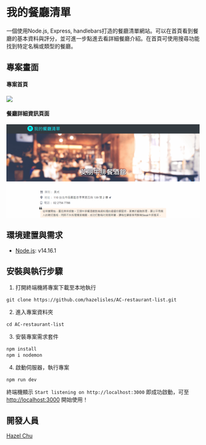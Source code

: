 # 我的餐廳清單
一個使用Node.js, Express, handlebars打造的餐廳清單網站。可以在首頁看到餐廳的基本資料與評分，並可進一步點進去看詳細餐廳介紹。在首頁可使用搜尋功能找到特定名稱或類型的餐廳。

## 專案畫面
<h4> 專案首頁 </h4>
<img align="center" src="https://github.com/hazelisles/AC-restaurant-list/blob/master/main-page-demo.gif?raw=true" width="700"/>

<h4> 餐廳詳細資訊頁面 </h4>
<img align="center" src="https://github.com/hazelisles/AC-restaurant-list/blob/master/show-page-demo.gif?raw=true" width="700"/>

## 環境建置與需求
* [Node.js](https://nodejs.org/en/): v14.16.1

## 安裝與執行步驟
1. 打開終端機將專案下載至本地執行
```
git clone https://github.com/hazelisles/AC-restaurant-list.git
``` 
2. 進入專案資料夾
```
cd AC-restaurant-list
```
3. 安裝專案需求套件
```
npm install 
npm i nodemon
```
4. 啟動伺服器，執行專案
```
npm run dev
```
終端機顯示 `Start listening on http://localhost:3000` 即成功啟動，可至 [http://localhost:3000](http://localhost:3000) 開始使用！

## 開發人員
[Hazel Chu](https://github.com/hazelisles)

